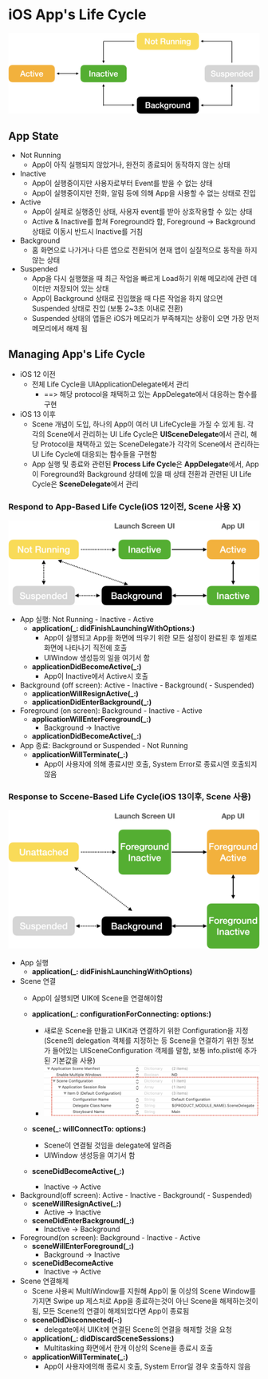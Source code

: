 # iOS App's Life Cycle

![AppState](./images/AppState.png)

## App State
- Not Running
  - App이 아직 실행되지 않았거나, 완전히 종료되어 동작하지 않는 상태
- Inactive
  - App이 실행중이지만 사용자로부터 Event를 받을 수 없는 상태
  - App이 실행중이지만 전화, 알림 등에 의해 App을 사용할 수 없는 상태로 진입
- Active
  - App이 실제로 실행중인 상태, 사용자 event를 받아 상호작용할 수 있는 상태
  - Active & Inactive를 합쳐 Foreground라 함, Foreground -> Background 상태로 이동시 반드시 Inactive를 거침
- Background
  - 홈 화면으로 나가거나 다른 앱으로 전환되어 현재 앱이 실질적으로 동작을 하지 않는 상태
- Suspended
  - App을 다시 실행했을 때 최근 작업을 빠르게 Load하기 위해 메모리에 관련 데이터만 저장되어 있는 상태
  - App이 Background 상태로 진입했을 때 다른 작업을 하지 않으면 Suspended 상태로 진입 (보통 2~3초 이내로 전환)
  - Suspended 상태의 앱들은 iOS가 메모리가 부족해지는 상황이 오면 가장 먼저 메모리에서 해제 됨

## Managing App's Life Cycle
- iOS 12 이전
  - 전체 Life Cycle을 UIApplicationDelegate에서 관리
    - ==> 해당 protocol을 채택하고 있는 AppDelegate에서 대응하는 함수를 구현
- iOS 13 이후
  - Scene 개념이 도입, 하나의 App이 여러 UI LifeCycle을 가질 수 있게 됨. 각각의 Scene에서 관리하는 UI Life Cycle은 **UISceneDelegate**에서 관리, 해당 Protocol을 채택하고 있는 SceneDelegate가 각각의 Scene에서 관리하는 UI Life Cycle에 대응되는 함수들을 구현함
  - App 실행 및 종료와 관련된 **Process Life Cycle**은 **AppDelegate**에서, App이 Foreground와 Background 상태에 있을 때 상태 전환과 관련된 UI Life Cycle은 **SceneDelegate**에서 관리

### Respond to App-Based Life Cycle(iOS 12이전, Scene 사용 X)
![AppLifeCycle](./images/AppLifeCycle.png)

- App 실행: Not Running - Inactive - Active
  - **application(_: didFinishLaunchingWithOptions:)**
    - App이 실행되고 App을 화면에 띄우기 위한 모든 설정이 완료된 후 씰제로 화면에 나타나기 직전에 호출
    - UIWindow 생성등의 일을 여기서 함
  - **applicationDidBecomeActive(_:)**
    - App이 Inactive에서 Active시 호출
- Background (off screen): Active - Inactive - Background( - Suspended)
  - **applicationWillResignActive(_:)**
  - **applicationDidEnterBackground(_:)**
- Foreground (on screen): Background - Inactive - Active
  - **applicationWillEnterForeground(_:)**
    - Background -> Inactive
  - **applicationDidBecomeActive(_:)**
- App 종료: Background or Suspended - Not Running
  - **applicationWillTerminate(_:)**
    - App이 사용자에 의해 종료시만 호출, System Error로 종료시엔 호출되지 않음

### Response to Sccene-Based Life Cycle(iOS 13이후, Scene 사용)
![SceneLifeCycle](./images/SceneLifeCycle.png)

- App 실행
  - **application(_: didFinishLaunchingWithOptions)**
- Scene 연결
  - App이 실행되면 UIK에 Scene을 연결해야함
  - **application(_: configurationForConnecting: options:)**
    - 새로운 Scene을 만들고 UIKit과 연결하기 위한 Configuration을 지정(Scene의 delegation 객체를 지정하는 등 Scene을 연결하기 위한 정보가 들어있는 UISceneConfiguration 객체를 말함, 보통 info.plist에 추가된 기본값을 사용)
    - ![SceneConfiguration_in_info.plist](./images/infoPlist_SceneConfiguration.png)

  - **scene(_: willConnectTo: options:)**
    - Scene이 연결될 것임을 delegate에 알려줌
    - UIWindow 생성등을 여기서 함
  - **sceneDidBecomeActive(_:)**
    - Inactive -> Active
- Background(off screen): Active - Inactive - Background( - Suspended)
  - **sceneWillResignActive(_:)**
    - Active -> Inactive
  - **sceneDidEnterBackground(_:)**
    - Inactive -> Background
- Foreground(on screen): Background - Inactive - Active
  - **sceneWillEnterForeground(_:)**
    - Background -> Inactive
  - **sceneDidBecomeActive**
    - Inactive -> Active
- Scene 연결해제
  - Scene 사용씨 MultiWindow를 지원해 App이 둘 이상의 Scene Window를 가지면 Swipe up 제스처로 App을 종료하는것이 아닌 Scene을 해제하는것이 됨, 모든 Scene의 연결이 해제되었다면 App이 종료됨
  - **sceneDidDisconnected(-:)**
    - delegate에서 UIKit에 연결된 Scene의 연결을 해제할 것을 요청
  - **application(_: didDiscardSceneSessions:)**
    - Multitasking 화면에서 한개 이상의 Scene을 종료시 호출
  - **applicationWillTerminate(_:)**
    - App이 사용자에의해 종료시 호출, System Error일 경우 호출하지 않음